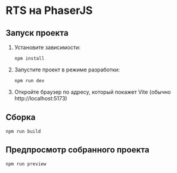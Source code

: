 # RTS на PhaserJS

## Запуск проекта

1. Установите зависимости:
   ```
   npm install
   ```
2. Запустите проект в режиме разработки:
   ```
   npm run dev
   ```
3. Откройте браузер по адресу, который покажет Vite (обычно http://localhost:5173)

## Сборка

```
npm run build
```

## Предпросмотр собранного проекта

```
npm run preview
``` 